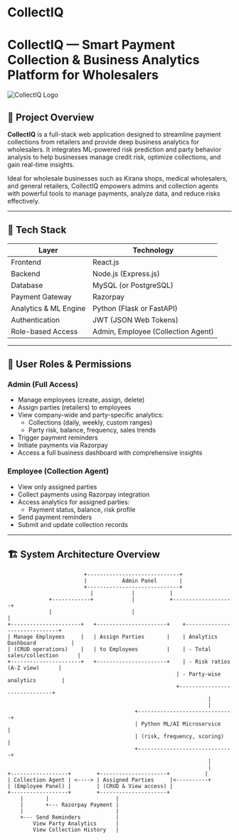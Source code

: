 # CollectIQ

# CollectIQ — Smart Payment Collection & Business Analytics Platform for Wholesalers

![CollectIQ Logo](link-to-your-logo-if-any)

## 🚀 Project Overview

**CollectIQ** is a full-stack web application designed to streamline payment collections from retailers and provide deep business analytics for wholesalers. It integrates ML-powered risk prediction and party behavior analysis to help businesses manage credit risk, optimize collections, and gain real-time insights.

Ideal for wholesale businesses such as Kirana shops, medical wholesalers, and general retailers, CollectIQ empowers admins and collection agents with powerful tools to manage payments, analyze data, and reduce risks effectively.

---

## 🧰 Tech Stack

| Layer                  | Technology                      |
|------------------------|--------------------------------|
| Frontend               | React.js                       |
| Backend                | Node.js (Express.js)           |
| Database               | MySQL (or PostgreSQL)          |
| Payment Gateway        | Razorpay                      |
| Analytics & ML Engine  | Python (Flask or FastAPI)      |
| Authentication         | JWT (JSON Web Tokens)          |
| Role-based Access      | Admin, Employee (Collection Agent) |

---

## 👥 User Roles & Permissions

### Admin (Full Access)
- Manage employees (create, assign, delete)
- Assign parties (retailers) to employees
- View company-wide and party-specific analytics:
  - Collections (daily, weekly, custom ranges)
  - Party risk, balance, frequency, sales trends
- Trigger payment reminders
- Initiate payments via Razorpay
- Access a full business dashboard with comprehensive insights

### Employee (Collection Agent)
- View only assigned parties
- Collect payments using Razorpay integration
- Access analytics for assigned parties:
  - Payment status, balance, risk profile
- Send payment reminders
- Submit and update collection records

---

## 🏗️ System Architecture Overview

```plaintext
                        +-----------------------------+
                        |           Admin Panel       |
                        +-----------------------------+
                          |            |           |
             +------------+            |           +-------------------+
             |                         |                               |
+----------------------+   +----------------------+    +------------------------------+
| Manage Employees     |   | Assign Parties       |    | Analytics Dashboard           |
| (CRUD operations)    |   | to Employees         |    | - Total sales/collection      |
+----------------------+   +----------------------+    | - Risk ratios (A-Z view)      |
                                                     | - Party-wise analytics        |
                                                     +------------------------------+
                                                               |
                                                               |
                                        +------------------------------+
                                        | Python ML/AI Microservice    |
                                        | (risk, frequency, scoring)   |
                                        +------------------------------+
                                                               |
                                                               |
+------------------+        +---------------------+           |
| Collection Agent | <----> | Assigned Parties     |<----------+
| (Employee Panel) |        | (CRUD & View access) |
+------------------+        +---------------------+
    |       |                     |
    |       +--- Razorpay Payment |
    |                             |
    +--- Send Reminders           |
        View Party Analytics      |
        View Collection History   |
